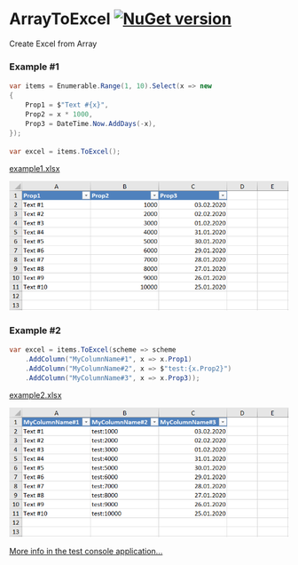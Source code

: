 # ArrayToExcel [![NuGet version](https://badge.fury.io/nu/ArrayToExcel.svg)](http://badge.fury.io/nu/ArrayToExcel)
Create Excel from Array

### Example #1

```C#
var items = Enumerable.Range(1, 10).Select(x => new
{
    Prop1 = $"Text #{x}",
    Prop2 = x * 1000,
    Prop3 = DateTime.Now.AddDays(-x),
});

var excel = items.ToExcel();
```

[example1.xlsx](Examples/example1.xlsx?raw=true)

![](/Examples/example1.png)


### Example #2

```C#
var excel = items.ToExcel(scheme => scheme
    .AddColumn("MyColumnName#1", x => x.Prop1)
    .AddColumn("MyColumnName#2", x => $"test:{x.Prop2}")
    .AddColumn("MyColumnName#3", x => x.Prop3));
```

[example2.xlsx](Examples/example2.xlsx?raw=true)

![](/Examples/example2.png)


[More info in the test console application...](TestConsoleApp/Program.cs)
